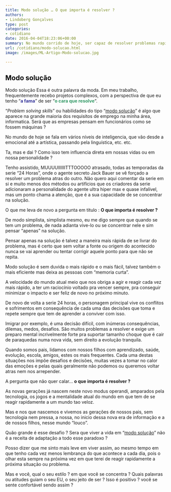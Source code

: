 ```yaml
---
title: Modo solução … O que importa é resolver ?
authors:
- Lindoberg Gonçalves
type: post
categories:
- cotidiano
date: 2016-04-04T18:23:06+00:00
summary: No mundo corrido de hoje, ser capaz de resolver problemas rapidamente é uma grande qualidade. Viver em "modo solução" e como isso afeta sua vida é o discutimos neste Momento Lindo.
url: /cotidiano/modo-solucao.html
image: /images/ML-Artigo-Modo-solucao.jpg

---
```

## <span style="color: #000000;">Modo solução</span>

Modo solução Essa é outra palavra da moda. Em meu trabalho, frequentemente recebo projetos complexos, com a perspectiva de que eu tenho &#8220;**<span style="color: #333399;">a fama</span>**&#8221; de ser &#8220;**<span style="color: #339966;">o cara que resolve</span>**&#8220;.

&#8220;_Problem solving skills_&#8221; ou habilidades do tipo &#8220;<span style="text-decoration: underline;">modo solução</span>&#8221; é algo que aparece na grande maioria dos requisitos de emprego na minha área, informatica. Será que as empresas pensam em funcionários como se fossem máquinas ?

No mundo de hoje se fala em vários níveis de inteligencia, que vão desde a emocional até a artística, passando pela linguística, etc. etc.

Ta, mas e dai ? Como isso tem influencia direta em nossas vidas ou em nossa personalidade ?

Tenho assistido, MUUUUIIIIIITTTOOOOO atrasado, todas as temporadas da serie &#8220;24 Horas&#8221;, onde o agente secreto Jack Bauer se vê forçado a resolver um problema atras do outro. Não quero aqui comentar da serie em si e muito menos dos métodos ou artifícios que os criadores da serie adicionaram a personalidade do agente ultra hiper max e quase infalível, mas um ponto chama a atenção, que é a sua capacidade de se concentrar na solução.

O que me leva de novo a pergunta em titulo : **O que importa é resolver ?**

De modo simplista, simplista mesmo, eu me digo sempre que quando se tem um problema, de nada adianta vive-lo ou se concentrar nele e sim pensar &#8220;apenas&#8221; na solução.

Pensar apenas na solução é talvez a maneira mais rápida de se livrar do problema, mas é certo que sem voltar a fonte ou origem do acontecido nunca se vai aprender ou tentar corrigir aquele ponto para que não se repita.

Modo solução é sem duvida o mais rápido e o mais fácil, talvez também o mais eficiente mas deixa as pessoas com &#8220;memoria curta&#8221;.

A velocidade do mundo atual meio que nos obriga a agir e reagir cada vez mais rápido, a ter um raciocínio voltado pra vencer sempre, pra conseguir minimizar o impacto e ser feliz de novo no próximo minuto.

De novo de volta a serie 24 horas, o personagem principal vive os conflitos e sofrimentos em consequência de cada uma das decisões que toma e repete sempre que tem de aprender a conviver com isso.

Imigrar por exemplo, é uma decisão difícil, com inúmeras consequências, dilemas, medos, desafios. São muitos problemas a resolver e exige um preparo mental incrivelmente forte pra suportar tamanho choque que é cair de paraquedas numa nova vida, sem direito a evolução tranquila.

Quando somos pais, lidamos com nossos filhos com aprendizado, saúde, evolução, escola, amigos, estes os mais frequentes. Cada uma destas situações nos impõe desafios e decisões, muitas vezes a tomar no calor das emoções e pelas quais geralmente não podemos ou queremos voltar atras nem nos arrepender.

A pergunta que não quer calar&#8230; **o que importa é resolver ?**

As novas gerações já nascem neste novo modus operandi, amparados pela tecnologia, os jogos e a mentalidade atual do mundo em que tem de se reagir rapidamente a um mundo tao veloz.

Mas e nos que nascemos e vivemos as gerações de nossos pais, sem tecnologia nem pressa, a nossa, no inicio dessa nova era de informação e a de nossos filhos, nesse mundo &#8220;louco&#8221;.

Quão grande é esse desafio ? Sera que viver a vida em &#8220;<span style="text-decoration: underline;">modo solução</span>&#8221; não é a receita de adaptação a todo esse paradoxo ?

Posso dizer que me sinto mais leve em viver assim, ao mesmo tempo em que tenho cada vez menos lembrança do que acontece a cada dia, pois o olhar esta sempre na próxima vez em que terei de reagir rapidamente a próxima situação ou problema.

Mas e você, qual o seu estilo ? em que você se concentra ? Quais palavras ou atitudes guiam o seu EU, o seu jeito de ser ? Isso é positivo ? você se sente confortável sendo assim ?